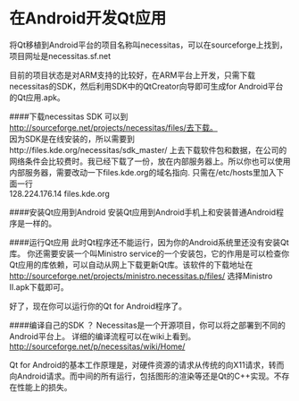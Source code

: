 # 在Android开发Qt应用
将Qt移植到Android平台的项目名称叫necessitas，可以在sourceforge上找到，项目网址是necessitas.sf.net

目前的项目状态是对ARM支持的比较好，在ARM平台上开发，只需下载necessitas的SDK，然后利用SDK中的QtCreator向导即可生成for Android平台的Qt应用.apk。

####下载necessitas SDK
可以到
http://sourceforge.net/projects/necessitas/files/去下载。  
因为SDK是在线安装的，所以需要到http://files.kde.org/necessitas/sdk_master/ 上去下载软件包和数据，在公司的网络条件会比较费时。我已经下载了一份，放在内部服务器上。所以你也可以使用内部服务器，需要改动一下files.kde.org的域名指向. 只需在/etc/hosts里加入下面一行  
128.224.176.14 files.kde.org

####安装Qt应用到Android
安装Qt应用到Android手机上和安装普通Android程序是一样的。

####运行Qt应用
此时Qt程序还不能运行，因为你的Android系统里还没有安装Qt库。
你还需要安装一个叫Ministro service的一个安装包，它的作用是可以检查你Qt应用的库依赖，可以自动从网上下载更新Qt库。该软件的下载地址在
http://sourceforge.net/projects/ministro.necessitas.p/files/
选择Ministro II.apk下载即可。

好了，现在你可以运行你的Qt for Android程序了。

####编译自己的SDK ？
Necessitas是一个开源项目，你可以将之部署到不同的Android平台上。 详细的编译流程可以在wiki上看到。
http://sourceforge.net/p/necessitas/wiki/Home/

Qt for Android的基本工作原理是，对硬件资源的请求从传统的向X11请求，转而向Android请求。而中间的所有运行，包括图形的渲染等还是Qt的C++实现。不存在性能上的损失。

